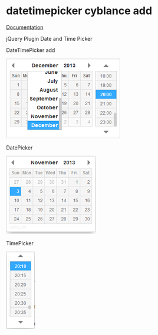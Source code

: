 datetimepicker cyblance add
==============
[Documentation][doc]


jQuery Plugin Date and Time Picker

DateTimePicker add

![ScreenShot](/screen/1.png)

DatePicker

![ScreenShot](/screen/2.png)

TimePicker

![ScreenShot](/screen/3.png)

[doc]: http://xdsoft.net/jqplugins/datetimepicker/
